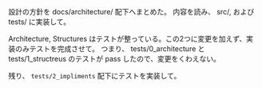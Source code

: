 設計の方針を docs/architecture/ 配下へまとめた。
内容を読み、
src/, および tests/ に実装して。

Architecture, Structures はテストが整っている。この2つに変更を加えず、実装のみテストを完成させて。
つまり、 tests/0_architecture と tests/1_structreus のテストが pass したので、変更をくわえない。

残り、
`tests/2_impliments` 配下にテストを実装して。
